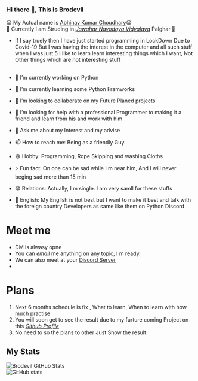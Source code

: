 ### Hi there 👋, This is Brodevil

 😀 My Actual name is [Abhinav Kumar Choudhary](https://about.me/abhinav_choudhary)😀 <br/>
 📝 Currently I am Struding in _[Jawahar Navodaya Vidyalaya](https://navodaya.gov.in/)_ Palghar 📝
 - If I say truely then I have just started programming in LockDown Due to Covid-19
 But I was having the interest in the computer and all such stuff when I was just 5
 I like to learn learn interesting things which I want, Not Other things which are not interesting stuff<br/><br/>
 
 
- 🔭 I’m currently working on Python
- 🌱 I’m currently learning some Python Framworks 
- 👯 I’m looking to collaborate on my Future Planed projects
- 🤔 I’m looking for help with a professional Programmer to making it a friend and learn from his and work with him
- 💬 Ask me about my Interest and my advise
- 📫 How to reach me: Being as a friendly Guy.
- 😄 Hobby: Programming, Rope Skipping and washing Cloths
- ⚡ Fun fact: On one can be sad while I m near him, And I will never beging sad more than 15 min
- 😁 Relations: Actually, I m single. I am very samll for these stuffs
- 🧑 English: My English is not best but I want to make it best and talk with the foreign country Developers as same like them on Python Discord

# Meet me
- DM is alwasy opne
- You can _email_ me anything on any topic, I m ready.
- We can also meet at your [Discord Server](https://discord.gg/tCPvP9K8)
- 
# Plans
1. Next 6 months schedule is fix , What to learn, When to learn with how much practise <br/>
2. You will soon get to see the result due to my furture coming Project on this _[Github Profile](github.com/Brodevil)_<br/>
3. No need to so the plans to other Just Show the result

## My Stats
![Brodevil GitHub Stats](https://github-readme-stats.vercel.app/api?username=Brodevil&theme=radical&show_icons=true)    
![GitHub stats](https://github-readme-stats.vercel.app/api/top-langs/?username=Brodevil&theme=tokyonight)
